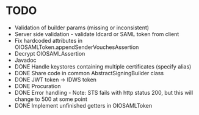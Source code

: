 # TODO
- Validation of builder params (missing or inconsistent)
- Server side validation - validate Idcard or SAML token from client
- Fix hardcoded attributes in OIOSAMLToken.appendSenderVouchesAssertion 
- Decrypt OIOSAMLAssertion
- Javadoc
- DONE Handle keystores containing multiple certificates (specify alias)
- DONE Share code in common AbstractSigningBuilder class
- DONE JWT token -> IDWS token
- DONE Procuration
- DONE Error handling - Note: STS fails with http status 200, but this will change to 500 at some point
- DONE Implement unfinished getters in OIOSAMLToken

